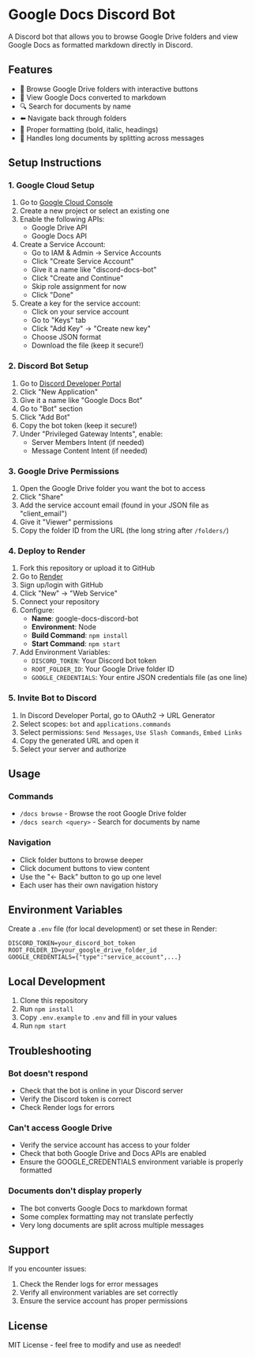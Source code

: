 # Google Docs Discord Bot

A Discord bot that allows you to browse Google Drive folders and view Google Docs as formatted markdown directly in Discord.

## Features

- 📁 Browse Google Drive folders with interactive buttons
- 📄 View Google Docs converted to markdown
- 🔍 Search for documents by name
- ⬅️ Navigate back through folders
- 🎨 Proper formatting (bold, italic, headings)
- 📱 Handles long documents by splitting across messages

## Setup Instructions

### 1. Google Cloud Setup

1. Go to [Google Cloud Console](https://console.cloud.google.com/)
2. Create a new project or select an existing one
3. Enable the following APIs:
   - Google Drive API
   - Google Docs API
4. Create a Service Account:
   - Go to IAM & Admin → Service Accounts
   - Click "Create Service Account"
   - Give it a name like "discord-docs-bot"
   - Click "Create and Continue"
   - Skip role assignment for now
   - Click "Done"
5. Create a key for the service account:
   - Click on your service account
   - Go to "Keys" tab
   - Click "Add Key" → "Create new key"
   - Choose JSON format
   - Download the file (keep it secure!)

### 2. Discord Bot Setup

1. Go to [Discord Developer Portal](https://discord.com/developers/applications)
2. Click "New Application"
3. Give it a name like "Google Docs Bot"
4. Go to "Bot" section
5. Click "Add Bot"
6. Copy the bot token (keep it secure!)
7. Under "Privileged Gateway Intents", enable:
   - Server Members Intent (if needed)
   - Message Content Intent (if needed)

### 3. Google Drive Permissions

1. Open the Google Drive folder you want the bot to access
2. Click "Share"
3. Add the service account email (found in your JSON file as "client_email")
4. Give it "Viewer" permissions
5. Copy the folder ID from the URL (the long string after `/folders/`)

### 4. Deploy to Render

1. Fork this repository or upload it to GitHub
2. Go to [Render](https://render.com/)
3. Sign up/login with GitHub
4. Click "New" → "Web Service"
5. Connect your repository
6. Configure:
   - **Name**: google-docs-discord-bot
   - **Environment**: Node
   - **Build Command**: `npm install`
   - **Start Command**: `npm start`
7. Add Environment Variables:
   - `DISCORD_TOKEN`: Your Discord bot token
   - `ROOT_FOLDER_ID`: Your Google Drive folder ID
   - `GOOGLE_CREDENTIALS`: Your entire JSON credentials file (as one line)

### 5. Invite Bot to Discord

1. In Discord Developer Portal, go to OAuth2 → URL Generator
2. Select scopes: `bot` and `applications.commands`
3. Select permissions: `Send Messages`, `Use Slash Commands`, `Embed Links`
4. Copy the generated URL and open it
5. Select your server and authorize

## Usage

### Commands

- `/docs browse` - Browse the root Google Drive folder
- `/docs search <query>` - Search for documents by name

### Navigation

- Click folder buttons to browse deeper
- Click document buttons to view content
- Use the "← Back" button to go up one level
- Each user has their own navigation history

## Environment Variables

Create a `.env` file (for local development) or set these in Render:

```env
DISCORD_TOKEN=your_discord_bot_token
ROOT_FOLDER_ID=your_google_drive_folder_id
GOOGLE_CREDENTIALS={"type":"service_account",...}
```

## Local Development

1. Clone this repository
2. Run `npm install`
3. Copy `.env.example` to `.env` and fill in your values
4. Run `npm start`

## Troubleshooting

### Bot doesn't respond
- Check that the bot is online in your Discord server
- Verify the Discord token is correct
- Check Render logs for errors

### Can't access Google Drive
- Verify the service account has access to your folder
- Check that both Google Drive and Docs APIs are enabled
- Ensure the GOOGLE_CREDENTIALS environment variable is properly formatted

### Documents don't display properly
- The bot converts Google Docs to markdown format
- Some complex formatting may not translate perfectly
- Very long documents are split across multiple messages

## Support

If you encounter issues:
1. Check the Render logs for error messages
2. Verify all environment variables are set correctly
3. Ensure the service account has proper permissions

## License

MIT License - feel free to modify and use as needed!
